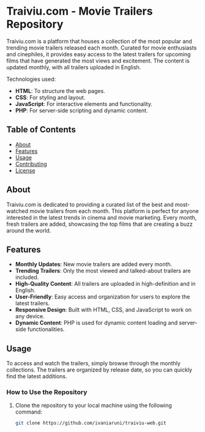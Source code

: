 # Traiviu.com - Movie Trailers Repository

Traiviu.com is a platform that houses a collection of the most popular and trending movie trailers released each month. Curated for movie enthusiasts and cinephiles, it provides easy access to the latest trailers for upcoming films that have generated the most views and excitement. The content is updated monthly, with all trailers uploaded in English.

Technologies used:
- **HTML**: To structure the web pages.
- **CSS**: For styling and layout.
- **JavaScript**: For interactive elements and functionality.
- **PHP**: For server-side scripting and dynamic content.

## Table of Contents

- [About](#about)
- [Features](#features)
- [Usage](#usage)
- [Contributing](#contributing)
- [License](#license)

## About

Traiviu.com is dedicated to providing a curated list of the best and most-watched movie trailers from each month. This platform is perfect for anyone interested in the latest trends in cinema and movie marketing. Every month, fresh trailers are added, showcasing the top films that are creating a buzz around the world.

## Features

- **Monthly Updates**: New movie trailers are added every month.
- **Trending Trailers**: Only the most viewed and talked-about trailers are included.
- **High-Quality Content**: All trailers are uploaded in high-definition and in English.
- **User-Friendly**: Easy access and organization for users to explore the latest trailers.
- **Responsive Design**: Built with HTML, CSS, and JavaScript to work on any device.
- **Dynamic Content**: PHP is used for dynamic content loading and server-side functionalities.

## Usage

To access and watch the trailers, simply browse through the monthly collections. The trailers are organized by release date, so you can quickly find the latest additions.

### How to Use the Repository

1. Clone the repository to your local machine using the following command:

   ```bash
   git clone https://github.com/ivaniaruni/traiviu-web.git
